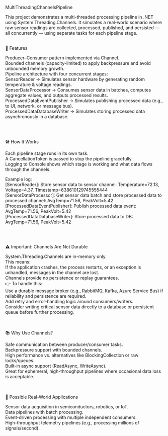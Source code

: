 MultiThreadingChannelsPipeline</br>

This project demonstrates a multi-threaded processing pipeline in .NET using System.Threading.Channels.
It simulates a real-world scenario where raw sensor readings are collected, processed, published, and persisted — all concurrently — using separate tasks for each pipeline stage.
</br></br>

📌 Features

Producer–Consumer pattern implemented via Channel<T>.</br>
Bounded channels (capacity-limited) to apply backpressure and avoid unbounded memory growth.</br>
Pipeline architecture with four concurrent stages:</br>
SensorReader → Simulates sensor hardware by generating random temperature & voltage readings.</br>
SensorDataProcessor → Consumes sensor data in batches, computes aggregate values, and outputs processed results.</br>
ProcessedDataEventPublisher → Simulates publishing processed data (e.g., to UI, network, or message bus).</br>
ProcessedDataDatabaseWriter → Simulates storing processed data asynchronously in a database.

</br></br>

🛠️ How It Works

Each pipeline stage runs in its own task.</br>
A CancellationToken is passed to stop the pipeline gracefully.</br>
Logging to Console shows which stage is working and what data flows through the channels.
</br>

Example log:</br>
[SensorReader]: Store sensor data to sensor channel: Temperature=72.13, Voltage=4.37, Timestamp=638610129745555444</br>
[SensorDataProcessor]: Get sensor data batch and store processed data to processed channel: AvgTemp=71.56, PeakVolt=5.42</br>
[ProcessedDataEventPublisher]: Publish processed data event: AvgTemp=71.56, PeakVolt=5.42</br>
[ProcessedDataDatabaseWriter]: Store processed data to DB: AvgTemp=71.56, PeakVolt=5.42</br>

</br></br>

⚠️ Important: Channels Are Not Durable

System.Threading.Channels are in-memory only.</br>
This means:</br>
If the application crashes, the process restarts, or an exception is unhandled, messages in the channel are lost.</br>
Channels provide no persistence or replay guarantees.
</br>
👉 To handle this:</br>
Use a durable message broker (e.g., RabbitMQ, Kafka, Azure Service Bus) if reliability and persistence are required.</br>
Add retry and error-handling logic around consumers/writers.</br>
Consider writing critical sensor data directly to a database or persistent queue before further processing.

</br></br>
📚 Why Use Channels?

Safe communication between producer/consumer tasks.</br>
Backpressure support with bounded channels.</br>
High performance vs. alternatives like BlockingCollection<T> or raw locks/queues.</br>
Built-in async support (ReadAsync, WriteAsync).</br>
Great for ephemeral, high-throughput pipelines where occasional data loss is acceptable.
</br></br></br>

🔧 Possible Real-World Applications

Sensor data acquisition in semiconductors, robotics, or IoT.</br>
Data pipelines with batch processing.</br>
Event-driven processing with multiple independent consumers.</br>
High-throughput telemetry pipelines (e.g., processing millions of signals/second).
